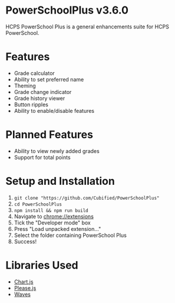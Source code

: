 # PowerSchoolPlus v3.6.0
HCPS PowerSchool Plus is a general enhancements suite for HCPS PowerSchool.

# Features
* Grade calculator
* Ability to set preferred name
* Theming
* Grade change indicator
* Grade history viewer
* Button ripples
* Ability to enable/disable features

# Planned Features
* Ability to view newly added grades
* Support for total points

# Setup and Installation
1. `git clone "https://github.com/Cubified/PowerSchoolPlus"`
2. `cd PowerSchoolPlus`
3. `npm install && npm run build`
5. Navigate to [chrome://extensions](chrome://extensions)
6. Tick the "Developer mode" box
7. Press "Load unpacked extension..."
8. Select the folder containing PowerSchool Plus
9. Success!

# Libraries Used
- [Chart.js](http://www.chartjs.org/)
- [Please.js](http://checkman.io/please/)
- [Waves](http://fian.my.id/Waves/)
